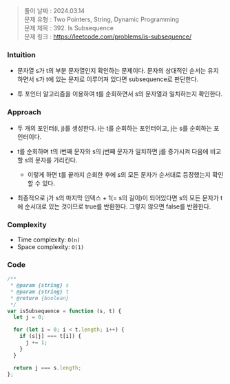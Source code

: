 > 풀이 날짜 : 2024.03.14  
> 문제 유형 : Two Pointers, String, Dynamic Programming  
> 문제 제목 : 392. Is Subsequence  
> 문제 링크 : https://leetcode.com/problems/is-subsequence/

### Intuition

- 문자열 s가 t의 부분 문자열인지 확인하는 문제이다. 문자의 상대적인 순서는 유지하면서 s가 t에 있는 문자로 이루어져 있다면 subsequence로 판단한다.

- 투 포인터 알고리즘을 이용하여 t를 순회하면서 s의 문자열과 일치하는지 확인한다.

### Approach

- 두 개의 포인터(i, j)를 생성한다. i는 t를 순회하는 포인터이고, j는 s를 순회하는 포인터이다.

- t를 순회하며 t의 i번째 문자와 s의 j번째 문자가 일치하면 j를 증가시켜 다음에 비교할 s의 문자를 가리킨다.

  - 이렇게 하면 t를 끝까지 순회한 후에 s의 모든 문자가 순서대로 등장했는지 확인할 수 있다.

- 최종적으로 j가 s의 마지막 인덱스 + 1(= s의 길이)이 되어있다면 s의 모든 문자가 t에 순서대로 있는 것이므로 true를 반환한다. 그렇지 않으면 false를 반환한다.

### Complexity

- Time complexity: `O(n)`
- Space complexity: `O(1)`

### Code

```js
/**
 * @param {string} s
 * @param {string} t
 * @return {boolean}
 */
var isSubsequence = function (s, t) {
  let j = 0;

  for (let i = 0; i < t.length; i++) {
    if (s[j] === t[i]) {
      j += 1;
    }
  }

  return j === s.length;
};
```
